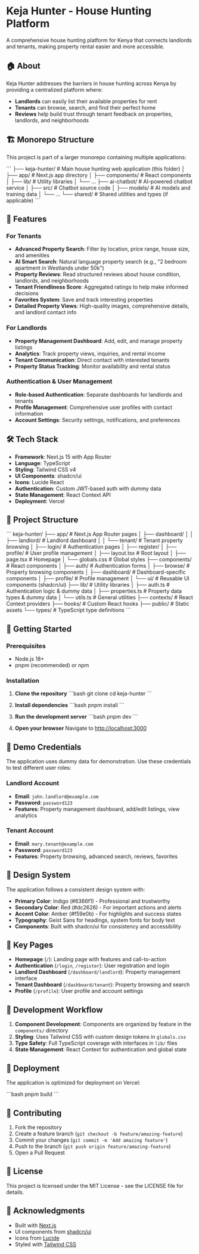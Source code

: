 # Keja Hunter - House Hunting Platform

A comprehensive house hunting platform for Kenya that connects landlords and tenants, making property rental easier and more accessible.

## 🏠 About

Keja Hunter addresses the barriers in house hunting across Kenya by providing a centralized platform where:
- **Landlords** can easily list their available properties for rent
- **Tenants** can browse, search, and find their perfect home
- **Reviews** help build trust through tenant feedback on properties, landlords, and neighborhoods

## 🏗️ Monorepo Structure

This project is part of a larger monorepo containing multiple applications:

\`\`\`
├── keja-hunter/                 # Main house hunting web application (this folder)
│   ├── app/                     # Next.js app directory
│   ├── components/              # React components
│   ├── lib/                     # Utility libraries
│   └── ...
├── ai-chatbot/                  # AI-powered chatbot service
│   ├── src/                     # Chatbot source code
│   ├── models/                  # AI models and training data
│   └── ...
└── shared/                      # Shared utilities and types (if applicable)
\`\`\`

## 🚀 Features

### For Tenants
- **Advanced Property Search**: Filter by location, price range, house size, and amenities
- **AI Smart Search**: Natural language property search (e.g., "2 bedroom apartment in Westlands under 50k")
- **Property Reviews**: Read structured reviews about house condition, landlords, and neighborhoods
- **Tenant Friendliness Score**: Aggregated ratings to help make informed decisions
- **Favorites System**: Save and track interesting properties
- **Detailed Property Views**: High-quality images, comprehensive details, and landlord contact info

### For Landlords
- **Property Management Dashboard**: Add, edit, and manage property listings
- **Analytics**: Track property views, inquiries, and rental income
- **Tenant Communication**: Direct contact with interested tenants
- **Property Status Tracking**: Monitor availability and rental status

### Authentication & User Management
- **Role-based Authentication**: Separate dashboards for landlords and tenants
- **Profile Management**: Comprehensive user profiles with contact information
- **Account Settings**: Security settings, notifications, and preferences

## 🛠️ Tech Stack

- **Framework**: Next.js 15 with App Router
- **Language**: TypeScript
- **Styling**: Tailwind CSS v4
- **UI Components**: shadcn/ui
- **Icons**: Lucide React
- **Authentication**: Custom JWT-based auth with dummy data
- **State Management**: React Context API
- **Deployment**: Vercel

## 📁 Project Structure

\`\`\`
keja-hunter/
├── app/                         # Next.js App Router pages
│   ├── dashboard/
│   │   ├── landlord/           # Landlord dashboard
│   │   └── tenant/             # Tenant property browsing
│   ├── login/                  # Authentication pages
│   ├── register/
│   ├── profile/                # User profile management
│   ├── layout.tsx              # Root layout
│   ├── page.tsx                # Homepage
│   └── globals.css             # Global styles
├── components/                  # React components
│   ├── auth/                   # Authentication forms
│   ├── browse/                 # Property browsing components
│   ├── dashboard/              # Dashboard-specific components
│   ├── profile/                # Profile management
│   └── ui/                     # Reusable UI components (shadcn/ui)
├── lib/                        # Utility libraries
│   ├── auth.ts                 # Authentication logic & dummy data
│   ├── properties.ts           # Property data types & dummy data
│   └── utils.ts                # General utilities
├── contexts/                   # React Context providers
├── hooks/                      # Custom React hooks
├── public/                     # Static assets
└── types/                      # TypeScript type definitions
\`\`\`

## 🔧 Getting Started

### Prerequisites
- Node.js 18+ 
- pnpm (recommended) or npm

### Installation

1. **Clone the repository**
   \`\`\`bash
   git clone <repository-url>
   cd keja-hunter
   \`\`\`

2. **Install dependencies**
   \`\`\`bash
   pnpm install
   \`\`\`

3. **Run the development server**
   \`\`\`bash
   pnpm dev
   \`\`\`

4. **Open your browser**
   Navigate to [http://localhost:3000](http://localhost:3000)

## 🔐 Demo Credentials

The application uses dummy data for demonstration. Use these credentials to test different user roles:

### Landlord Account
- **Email**: `john.landlord@example.com`
- **Password**: `password123`
- **Features**: Property management dashboard, add/edit listings, view analytics

### Tenant Account
- **Email**: `mary.tenant@example.com`
- **Password**: `password123`
- **Features**: Property browsing, advanced search, reviews, favorites

## 🎨 Design System

The application follows a consistent design system with:
- **Primary Color**: Indigo (#6366f1) - Professional and trustworthy
- **Secondary Color**: Red (#dc2626) - For important actions and alerts
- **Accent Color**: Amber (#f59e0b) - For highlights and success states
- **Typography**: Geist Sans for headings, system fonts for body text
- **Components**: Built with shadcn/ui for consistency and accessibility

## 📱 Key Pages

- **Homepage** (`/`): Landing page with features and call-to-action
- **Authentication** (`/login`, `/register`): User registration and login
- **Landlord Dashboard** (`/dashboard/landlord`): Property management interface
- **Tenant Dashboard** (`/dashboard/tenant`): Property browsing and search
- **Profile** (`/profile`): User profile and account settings

## 🔄 Development Workflow

1. **Component Development**: Components are organized by feature in the `components/` directory
2. **Styling**: Uses Tailwind CSS with custom design tokens in `globals.css`
3. **Type Safety**: Full TypeScript coverage with interfaces in `lib/` files
4. **State Management**: React Context for authentication and global state

## 🚀 Deployment

The application is optimized for deployment on Vercel:

\`\`\`bash
pnpm build
\`\`\`

## 🤝 Contributing

1. Fork the repository
2. Create a feature branch (`git checkout -b feature/amazing-feature`)
3. Commit your changes (`git commit -m 'Add amazing feature'`)
4. Push to the branch (`git push origin feature/amazing-feature`)
5. Open a Pull Request

## 📄 License

This project is licensed under the MIT License - see the LICENSE file for details.

## 🙏 Acknowledgments

- Built with [Next.js](https://nextjs.org/)
- UI components from [shadcn/ui](https://ui.shadcn.com/)
- Icons from [Lucide](https://lucide.dev/)
- Styled with [Tailwind CSS](https://tailwindcss.com/)
